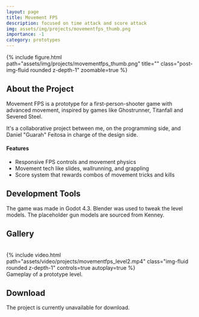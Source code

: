 ```yaml
---
layout: page
title: Movement FPS
description: focused on time attack and score attack
img: assets/img/projects/movementfps_thumb.png
importance: -1
category: prototypes
---
```


<div class="text-center">
    {% include figure.html path="assets/img/projects/movementfps_thumb.png" title="" class="post-img-fluid rounded z-depth-1" zoomable=true %}
</div>


## About the Project

Movement FPS is a prototype for a first-person-shooter game with advanced movement, inspired by games like Ghostrunner, Titanfall and Severed Steel.

It's a collaborative project between me, on the programming side, and Daniel "Guarah" Feitosa in charge of the design side.

#### Features

- Responsive FPS controls and movement physics
- Movement tech like slides, wallrunning, and grappling
- Score system that rewards combos of movement tricks and kills

## Development Tools

The game was made in Godot 4.3. Blender was used to tweak the level models.
The placeholder gun models are sourced from Kenney.

<!-- ## Project Details -->

<!-- Here, you can go into more depth about your game development project. Talk about the inspiration behind the game, challenges faced during development, and any interesting anecdotes or stories related to the project.  -->

<!-- ## Development Process

The project idea started when my boyfriend said his post-it notes kept falling from the wardrobe he stuck them on. 
He didn't want to buy a whiteboard yet so he thought of making the notes in digital form, and I ran with that idea.
His task tracker system to help with ADHD is similar to a Kanban board, but also features some notes for rewards, which are drafted
after each task is completed.

I started the project on a weekend after coming home from a party, by Sunday I had notes working, and by Monday the timer and save systems were working too.
I may have overworked myself but it felt really fun and a nice change of pace from the projects I was doing before.

I also posted WIP videos on my Bluesky account. -->

## Gallery
<br>

<div class="text-center">
    {% include video.html path="assets/video/projects/movementfps_level2.mp4" class="img-fluid rounded z-depth-1" controls=true autoplay=true %}
</div>

<div class="caption">Gameplay of a prototype level.</div>

## Download

The project is currently unavailable for download.

<!-- The source code for Cute Pomodoro is available over on <a href="https://github.com/natanmaia95/cute-pomodoro">this Github repo</a>. -->